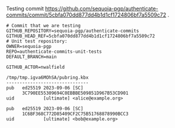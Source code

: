Testing commit https://github.com/sequoia-pgp/authenticate-commits/commit/5cbfa070dd877dd4b1d1cf1724806bf7a5509c72 .

```text
# Commit that we are testing
GITHUB_REPOSITORY=sequoia-pgp/authenticate-commits
GITHUB_HEAD_REF=5cbfa070dd877dd4b1d1cf1724806bf7a5509c72
# Unit test repository:
OWNER=sequoia-pgp
REPO=authenticate-commits-unit-tests
DEFAULT_BRANCH=main

GITHUB_ACTOR=nwalfield

/tmp/tmp.igva6MOhSA/pubring.kbx
-------------------------------
pub   ed25519 2023-09-06 [SC]
      3C790EE55309694C0EBBBE509851D967B53CD901
uid           [ultimate] <alice@example.org>

pub   ed25519 2023-09-06 [SC]
      1C6BF368C772D85409CF2C75B51768878990BCC3
uid           [ultimate] <bob@example.org>
```
